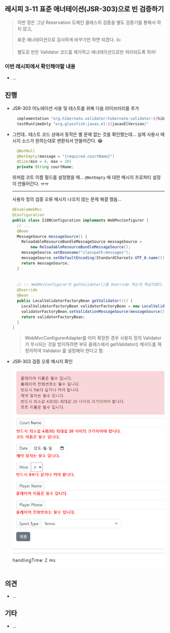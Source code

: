 ## 레시피 3-11 표준 애너테이션(JSR-303)으로 빈 검증하기

> 이번 장은 그냥 Reservation 도메인 클래스의 검증을 별도 검증기를 통해서 하지 않고,
>
> 표준 애너테이션으로 검사하게 바꾸기만 하면 되겠다. 👍
>
> 별도로 만든 Validator 코드를 제거하고  애너테이션으로만 처리되도록 하자!



### 이번 레시피에서 확인해야할  내용

* ...

  

## 진행

* JSR-303 어노테이션 사용 및 테스트를 위해 다음 라이브러리를 추가

  ```groovy
    implementation "org.hibernate.validator:hibernate-validator:${hibernateValidatorVersion}"
    testRuntimeOnly "org.glassfish:javax.el:${javaxElVersion}"
  ```

* 그런데.. 테스트 코드 상에서 동작은 별 문제 없는 것을 확인했는데... 실제 사용시 메시지 소스가 원하는대로 변환되서 안들어간다. 😂

  ```java
    @NotNull
    @NotEmpty(message = "{required.courtName}")
    @Size(min = 4, max = 20)
    private String courtName;
  ```

  위처럼 코트 이름 필드를 설정했을 때... `@NotEmpty` 에 대한 메시지 프로퍼티 설정이 안들어간다. ㅠㅠ

  ---

  사용자 정의 검증 오류 메시지 나오지 않는 문제 해결 했음...

  ```java
  @EnableWebMvc
  @Configuration
  public class I18NConfiguration implements WebMvcConfigurer {
    // ...
    @Bean
    MessageSource messageSource() {
      ReloadableResourceBundleMessageSource messageSource =
          new ReloadableResourceBundleMessageSource();
      messageSource.setBasename("classpath:messages");
      messageSource.setDefaultEncoding(StandardCharsets.UTF_8.name());
      return messageSource;
    }
    
    
    // ✨: WebMvcConfigurer의 getValidator()를 Override 하는게 핵심이였다.
    @Override
    @Bean
    public LocalValidatorFactoryBean getValidator()() {
      LocalValidatorFactoryBean validatorFactoryBean = new LocalValidatorFactoryBean();
      validatorFactoryBean.setValidationMessageSource(messageSource());
      return validatorFactoryBean;
    }
  }
  ```

  > WebMvcConfigurerAdapter를 이미 확장한 경우 사용자 정의 Validator 가 무시되는 것을 방지하려면 부모 클래스에서 getValidator() 메서드를 재정의하여 Validator 를 설정해야 한다고 함.

* JSR-303 검증 오류 메시지 확인

  ![image-20230919013116140](doc-resources/image-20230919013116140.png)

  



## 의견

* ...



## 기타

* ...
